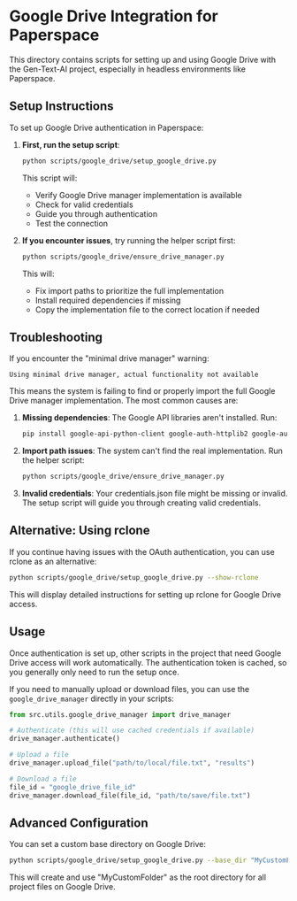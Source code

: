 # Google Drive Integration for Paperspace

This directory contains scripts for setting up and using Google Drive with the Gen-Text-AI project, especially in headless environments like Paperspace.

## Setup Instructions

To set up Google Drive authentication in Paperspace:

1. **First, run the setup script**:

   ```bash
   python scripts/google_drive/setup_google_drive.py
   ```

   This script will:

   - Verify Google Drive manager implementation is available
   - Check for valid credentials
   - Guide you through authentication
   - Test the connection

2. **If you encounter issues**, try running the helper script first:

   ```bash
   python scripts/google_drive/ensure_drive_manager.py
   ```

   This will:

   - Fix import paths to prioritize the full implementation
   - Install required dependencies if missing
   - Copy the implementation file to the correct location if needed

## Troubleshooting

If you encounter the "minimal drive manager" warning:

```
Using minimal drive manager, actual functionality not available
```

This means the system is failing to find or properly import the full Google Drive manager implementation. The most common causes are:

1. **Missing dependencies**: The Google API libraries aren't installed. Run:

   ```bash
   pip install google-api-python-client google-auth-httplib2 google-auth-oauthlib
   ```

2. **Import path issues**: The system can't find the real implementation. Run the helper script:

   ```bash
   python scripts/google_drive/ensure_drive_manager.py
   ```

3. **Invalid credentials**: Your credentials.json file might be missing or invalid. The setup script will guide you through creating valid credentials.

## Alternative: Using rclone

If you continue having issues with the OAuth authentication, you can use rclone as an alternative:

```bash
python scripts/google_drive/setup_google_drive.py --show-rclone
```

This will display detailed instructions for setting up rclone for Google Drive access.

## Usage

Once authentication is set up, other scripts in the project that need Google Drive access will work automatically. The authentication token is cached, so you generally only need to run the setup once.

If you need to manually upload or download files, you can use the `google_drive_manager` directly in your scripts:

```python
from src.utils.google_drive_manager import drive_manager

# Authenticate (this will use cached credentials if available)
drive_manager.authenticate()

# Upload a file
drive_manager.upload_file("path/to/local/file.txt", "results")

# Download a file
file_id = "google_drive_file_id"
drive_manager.download_file(file_id, "path/to/save/file.txt")
```

## Advanced Configuration

You can set a custom base directory on Google Drive:

```bash
python scripts/google_drive/setup_google_drive.py --base_dir "MyCustomFolder"
```

This will create and use "MyCustomFolder" as the root directory for all project files on Google Drive.
